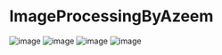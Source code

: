 # ImageProcessingByAzeem

![image](https://user-images.githubusercontent.com/106644167/171333320-e22aa0a6-e405-4021-9e70-f0a57f26675e.png)
![image](https://user-images.githubusercontent.com/106644167/171333363-8dd62f9c-397c-4e7c-8ef6-0fb3c997cba3.png)
![image](https://user-images.githubusercontent.com/106644167/171333388-cf4f99a5-b66d-4404-a997-00f983a842b8.png)
![image](https://user-images.githubusercontent.com/106644167/171333401-c179002a-9adc-4c3a-8668-b3e2d934e41f.png)
